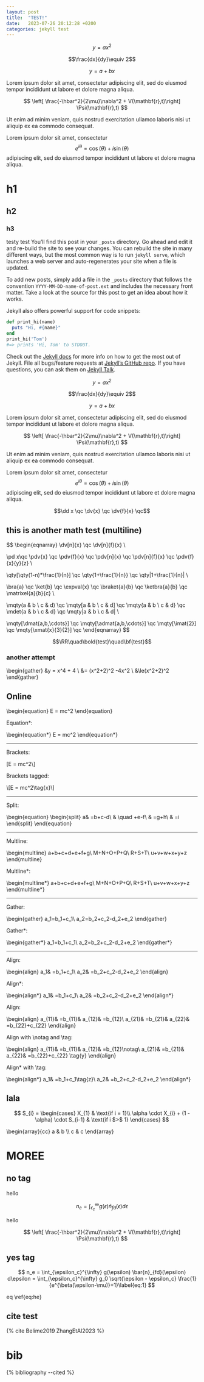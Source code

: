 ```yaml
---
layout: post
title:  "TEST!"
date:   2023-07-26 20:12:28 +0200
categories: jekyll test
---
```


$$y=ax^2$$

$$\frac{dx}{dy}\equiv 2$$

$$y=a+bx$$

Lorem ipsum dolor sit amet, consectetur adipiscing elit, sed do eiusmod tempor
incididunt ut labore et dolore magna aliqua.

$$ \left[ \frac{-\hbar^2}{2\mu}\nabla^2 + V(\mathbf{r},t)\right] \Psi(\mathbf{r},t) $$

Ut enim ad minim veniam, quis nostrud exercitation ullamco laboris nisi ut aliquip ex
ea commodo consequat.

Lorem ipsum dolor sit amet, consectetur $$e^{i\theta}=\cos(\theta)+i\sin(\theta)$$
adipiscing elit, sed do eiusmod tempor incididunt ut labore et dolore magna aliqua.

# h1
## h2
### h3
testy test
You’ll find this post in your `_posts` directory. Go ahead and edit it and re-build the site to see your changes. You can rebuild the site in many different ways, but the most common way is to run `jekyll serve`, which launches a web server and auto-regenerates your site when a file is updated.

To add new posts, simply add a file in the `_posts` directory that follows the convention `YYYY-MM-DD-name-of-post.ext` and includes the necessary front matter. Take a look at the source for this post to get an idea about how it works.

Jekyll also offers powerful support for code snippets:

```ruby
def print_hi(name)
  puts "Hi, #{name}"
end
print_hi('Tom')
#=> prints 'Hi, Tom' to STDOUT.
```

Check out the [Jekyll docs][jekyll-docs] for more info on how to get the most out of Jekyll. File all bugs/feature requests at [Jekyll’s GitHub repo][jekyll-gh]. If you have questions, you can ask them on [Jekyll Talk][jekyll-talk].

[jekyll-docs]: https://jekyllrb.com/docs/home
[jekyll-gh]:   https://github.com/jekyll/jekyll
[jekyll-talk]: https://talk.jekyllrb.com/

$$y=ax^2$$

$$\frac{dx}{dy}\equiv 2$$

$$y=a+bx$$

Lorem ipsum dolor sit amet, consectetur adipiscing elit, sed do eiusmod tempor
incididunt ut labore et dolore magna aliqua.

$$ \left[ \frac{-\hbar^2}{2\mu}\nabla^2 + V(\mathbf{r},t)\right] \Psi(\mathbf{r},t) $$

Ut enim ad minim veniam, quis nostrud exercitation ullamco laboris nisi ut aliquip ex
ea commodo consequat.

Lorem ipsum dolor sit amet, consectetur $$e^{i\theta}=\cos(\theta)+i\sin(\theta)$$
adipiscing elit, sed do eiusmod tempor incididunt ut labore et dolore magna aliqua.

$$\dd x \qc \dv{x} \qc \dv{f}{x} \qc$$

## this is another math test (multiline)
$$
\begin{eqnarray} 
\dv[n]{x} \qc \dv[n]{f}{x} \\

\pd x\qc \pdv{x} \qc \pdv{f}{x} \qc
\pdv[n]{x} \qc \pdv[n]{f}{x} \qc \pdv{f}{x}{y}{z} \\

\qty[\qty(1-n)*\frac{1}{n}] \qc \qty{1+\frac{1}{n}} \qc \qty|1+\frac{1}{n}| \\

\bra{a} \qc \ket{b} \qc \expval{x} \qc
\braket{a}{b} \qc \ketbra{a}{b} \qc \matrixel{a}{b}{c} \\

\mqty(a & b \\ c & d) \qc \mqty[a & b \\ c & d] \qc \mqty{a & b \\ c & d} \qc
\mdet{a & b \\ c & d} \qc \mqty|a & b \\ c & d| \\

\mqty[\dmat{a,b,\cdots}] \qc \mqty[\admat{a,b,\cdots}] \qc
\mqty[\imat{2}] \qc \mqty[\xmat{x}{3}{2}] \qc
\end{eqnarray} 
$$

$$\RR\quad\bold{test}\quad\bf{test}$$

### another attempt
\\begin{gather} 
&y = x^4 + 4       \\
&= (x^2+2)^2 -4x^2  \\
&\le(x^2+2)^2   
\\end{gather}

## Online
\\begin{equation}
E = mc^2
\\end{equation}

Equation*:

\\begin{equation*}
E = mc^2
\\end{equation*}

<hr>
Brackets:

\[E = mc^2\\]

Brackets tagged:

\\[E = mc^2\tag{x}\\]

<hr>
Split:

\\begin{equation}
\\begin{split} 
a& =b+c-d\\ 
& \quad +e-f\\ 
& =g+h\\ 
& =i 
\\end{split} 
\\end{equation} 

<hr>
Multline:

\\begin{multline}
  a+b+c+d+e+f+g\\
  M+N+O+P+Q\\
  R+S+T\\
  u+v+w+x+y+z
\\end{multline}

Multline*:

\begin{multline*}
  a+b+c+d+e+f+g\\
  M+N+O+P+Q\\
  R+S+T\\
  u+v+w+x+y+z
\end{multline*}

<hr>
Gather:

\begin{gather} 
a_1=b_1+c_1\\ 
a_2=b_2+c_2-d_2+e_2 
\end{gather} 

Gather*:

\begin{gather*} 
a_1=b_1+c_1\\ 
a_2=b_2+c_2-d_2+e_2 
\end{gather*} 

<hr>
Align:

\begin{align} 
a_1& =b_1+c_1\\ 
a_2& =b_2+c_2-d_2+e_2 
\end{align}

Align*:

\begin{align*} 
a_1& =b_1+c_1\\ 
a_2& =b_2+c_2-d_2+e_2 
\end{align*}

Align:

\begin{align} 
a_{11}& =b_{11}& a_{12}& =b_{12}\\ 
a_{21}& =b_{21}& a_{22}& =b_{22}+c_{22} 
\end{align}

Align with \notag and \tag:

\begin{align} 
a_{11}& =b_{11}& a_{12}& =b_{12}\notag\\ 
a_{21}& =b_{21}& a_{22}& =b_{22}+c_{22} \tag{y}
\end{align}

Align* with \tag:

\begin{align*} 
a_1& =b_1+c_1\tag{z}\\ 
a_2& =b_2+c_2-d_2+e_2 
\end{align*}
## lala 
$$
S_{i} =
\begin{cases}
    X_{1} & \text{if i = 1}\\
    \alpha \cdot X_{i} + (1 - \alpha) \cdot S_{i-1} & \text{if i $>$ 1}
\end{cases}
$$ 

\\begin{array}{cc}
  a & b \\\\
  c & c
\\end{array}

# MOREE
## no tag

hello

$$n_e = \int_{\epsilon_c}^{\infty} g(\epsilon) \bar{n}_{fd}(\epsilon) d\epsilon \label{eq:test}$$

hello

$$ \left[ \frac{-\hbar^2}{2\mu}\nabla^2 + V(\mathbf{r},t)\right] \Psi(\mathbf{r},t) $$
## yes tag
$$
    n_e = \int_{\epsilon_c}^{\infty} g(\epsilon) \bar{n}_{fd}(\epsilon) d\epsilon 
    = \int_{\epsilon_c}^{\infty}  g_0 \sqrt{\epsilon - \epsilon_c} \frac{1}{e^{\beta(\epsilon-\mu)}+1}\label{eq:1}
$$

eq \ref{eq:he}

## cite test
{% cite Belime2019 ZhangEtAl2023 %}
# bib
{% bibliography --cited %}